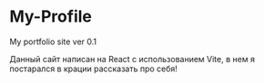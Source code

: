 # My-Profile
My portfolio site ver 0.1


Данный сайт написан на React с использованием Vite, в нем я постарался в крации рассказать про себя!

